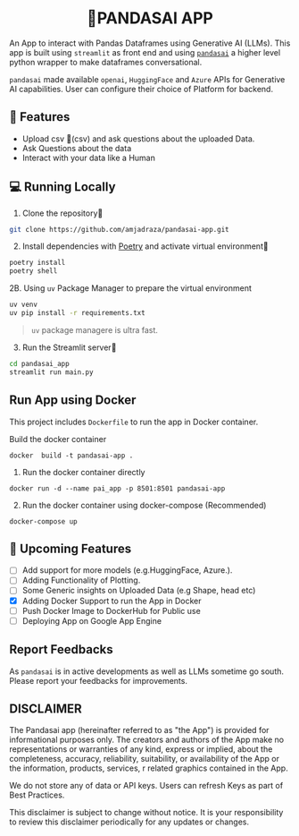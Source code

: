 <h1 align="center">
📖PANDASAI APP
</h1>

An App to interact with Pandas Dataframes using Generative AI (LLMs). This app is built using `streamlit`
as front end and using [`pandasai`](https://github.com/gventuri/pandas-ai) a higher level python wrapper to make dataframes conversational.

`pandasai` made available `openai`, `HuggingFace` and `Azure` APIs for Generative AI capabilities. 
User can configure their choice of Platform for backend.  

## 🔧 Features

- Upload csv 📁(csv) and ask questions about the uploaded Data.
- Ask Questions about the data
- Interact with your data like a Human

## 💻 Running Locally

1. Clone the repository📂

```bash
git clone https://github.com/amjadraza/pandasai-app.git
```

2. Install dependencies with [Poetry](https://python-poetry.org/) and activate virtual environment🔨

```bash
poetry install
poetry shell
```

2B. Using `uv` Package Manager to prepare the virtual environment

```bash
uv venv
uv pip install -r requirements.txt
```

> `uv` package managere is ultra fast. 

3. Run the Streamlit server🚀

```bash
cd pandasai_app
streamlit run main.py 
```

Run App using Docker
--------------------
This project includes `Dockerfile` to run the app in Docker container.

Build the docker container

``docker  build -t pandasai-app .``

1. Run the docker container directly 

``docker run -d --name pai_app -p 8501:8501 pandasai-app``

2. Run the docker container using docker-compose (Recommended)

``docker-compose up``

## 🚀 Upcoming Features

- [ ] Add support for more models (e.g.HuggingFace, Azure.).
- [ ] Adding Functionality of Plotting.
- [ ] Some Generic insights on Uploaded Data (e.g Shape, head etc)
- [x] Adding Docker Support to run the App in Docker
- [ ] Push Docker Image to DockerHub for Public use
- [ ] Deploying App on Google App Engine

## Report Feedbacks

As `pandasai` is in active developments as well as LLMs sometime go south. 
Please report your feedbacks for improvements. 

## DISCLAIMER

The Pandasai app (hereinafter referred to as "the App") is provided for informational purposes only. 
The creators and authors of the App make no representations or warranties of any kind, 
express or implied, about the completeness, accuracy, reliability, suitability, 
or availability of the App or the information, products, services, 
r related graphics contained in the App.

We do not store any of data or API keys. Users can refresh Keys as part of Best Practices.

This disclaimer is subject to change without notice. It is your responsibility to review this disclaimer periodically 
for any updates or changes.